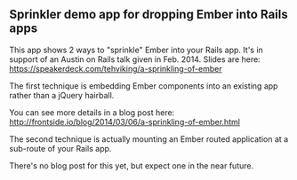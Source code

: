 ## Sprinkler demo app for dropping Ember into Rails apps

This app shows 2 ways to "sprinkle" Ember into your Rails app. It's in support of an Austin on Rails talk given in Feb. 2014.
Slides are here:
https://speakerdeck.com/tehviking/a-sprinkling-of-ember

The first technique is embedding Ember components into an existing app rather than a jQuery hairball.

You can see more details in a blog post here:
http://frontside.io/blog/2014/03/06/a-sprinkling-of-ember.html

The second technique is actually mounting an Ember routed application at a sub-route of your Rails app.

There's no blog post for this yet, but expect one in the near future.
